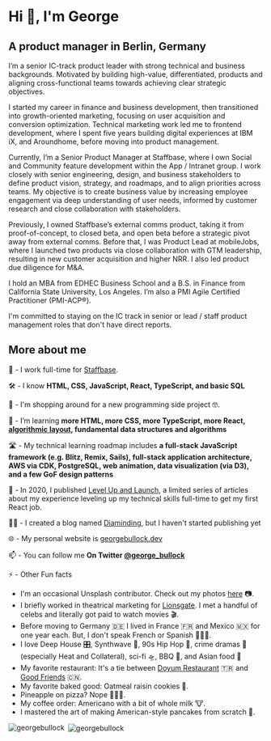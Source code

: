 <h1 align="left">Hi 👋, I'm George</h1>

<h2 align="left">A product manager in Berlin, Germany</h2>

I’m a senior IC-track product leader with strong technical and business backgrounds. Motivated by building high-value, differentiated, products and aligning cross-functional teams towards achieving clear strategic objectives.

I started my career in finance and business development, then transitioned into growth-oriented marketing, focusing on user acquisition and conversion optimization. Technical marketing work led me to frontend development, where I spent five years building digital experiences at IBM iX, and Aroundhome, before moving into product management.

Currently, I’m a Senior Product Manager at Staffbase, where I own Social and Community feature development within the App / Intranet group. I work closely with senior engineering, design, and business stakeholders to define product vision, strategy, and roadmaps, and to align priorities across teams. My objective is to create business value by increasing employee engagement via deep understanding of user needs, informed by customer research and close collaboration with stakeholders.

Previously, I owned Staffbase’s external comms product, taking it from proof-of-concept, to closed beta, and open beta before a strategic pivot away from external comms. Before that, I was Product Lead at mobileJobs, where I launched two products via close collaboration with GTM leadership, resulting in new customer acquisition and higher NRR. I also led product due diligence for M&A.

I hold an MBA from EDHEC Business School and a B.S. in Finance from California State University, Los Angeles. I’m also a PMI Agile Certified Practitioner (PMI-ACP®).

I'm committed to staying on the IC track in senior or lead / staff product management roles that don't have direct reports.

<h2 align="left">More about me</h2>

🤝  - I work full-time for [Staffbase](https://staffbase.com/en/).

🛠️ - I know **HTML, CSS, JavaScript, React, TypeScript, and basic SQL**

🔭 - I'm shopping around for a new programming side project 🤓.

🌱 - I’m learning **more HTML, more CSS, more TypeScript, more React, [algorithmic layout](https://www.youtube.com/watch?v=qOUtkN6M52M&list=PL2sukhHU1gzbJgEodn1haQ2HtfA_rdoge&index=3), fundamental data structures and algorithms**

🛣️ - My technical learning roadmap includes **a full-stack JavaScript framework (e.g. Blitz, Remix, Sails), full-stack application architecture, AWS via CDK, PostgreSQL, web animation, data visualization (via D3), and a few GoF design patterns**

📝 - In 2020, I published [Level Up and Launch](https://medium.com/level-up-and-launch), a limited series of articles about my experience leveling up my technical skills full-time to get my first React job.

✍🏾 - I created a blog named [Diaminding](https://www.diaminding.com/about/), but I haven't started publishing yet

🌐 - My personal website is [georgebullock.dev](https://www.georgebullock.dev/)

📫 - You can follow me **On Twitter [@george_bullock](https://twitter.com/george_bullock)**

⚡ - Other Fun facts 
 - I'm an occasional Unsplash contributor. Check out my photos [here](https://unsplash.com/@george_bullock) 📷.
 - I briefly worked in theatrical marketing for [Lionsgate](https://www.lionsgate.com/). I met a handful of celebs and literally got paid to watch movies 🎬.
 - Before moving to Germany 🇩🇪  I lived in France 🇫🇷  and Mexico 🇲🇽  for one year each. But, I don't speak French or Spanish 🤷🏾‍♂️.
 - I love Deep House 🎛️, Synthwave 🦄, 90s Hip Hop 🎤, crime dramas 🔫 (especially Heat and Collateral), sci-fi 🛸, BBQ 🍖, and Asian food 🥡 
 - My favorite restaurant: It's a tie between [Doyum Restaurant](http://www.doyum-restaurant.de/) 🇹🇷 and [Good Friends](https://www.goodfriends-berlin.de/) 🇨🇳.
 - My favorite baked good: Oatmeal raisin cookies 🍪.
 - Pineapple on pizza? Nope 🙅🏾‍♂️.
 - My coffee order: Americano with a bit of whole milk 🐮.
 - I mastered the art of making American-style pancakes from scratch 🥞.

<p><img align="left" src="https://github-readme-stats.vercel.app/api/top-langs/?username=georgebullock&layout=compact" alt="georgebullock" /></p>

<p>&nbsp;<img align="center" src="https://github-readme-stats.vercel.app/api?username=georgebullock&show_icons=true" alt="georgebullock" /></p>
